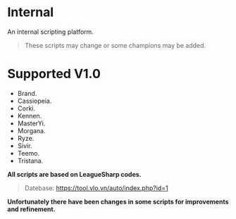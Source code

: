 # Internal
An internal scripting platform.

> These scripts may change or some champions may be added.

# Supported V1.0 
  * Brand.
  * Cassiopeia.
  * Corki.
  * Kennen.
  * MasterYi.
  * Morgana.
  * Ryze.
  * Sivir.
  * Teemo.
  * Tristana.

**All scripts are based on LeagueSharp codes.**
> Datebase: https://tool.vlo.vn/auto/index.php?id=1

**Unfortunately there have been changes in some scripts for improvements and refinement.**
